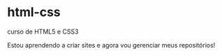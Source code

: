 # html-css
 
 curso de HTML5 e CSS3

Estou aprendendo a criar sites e agora vou gerenciar meus repositórios!